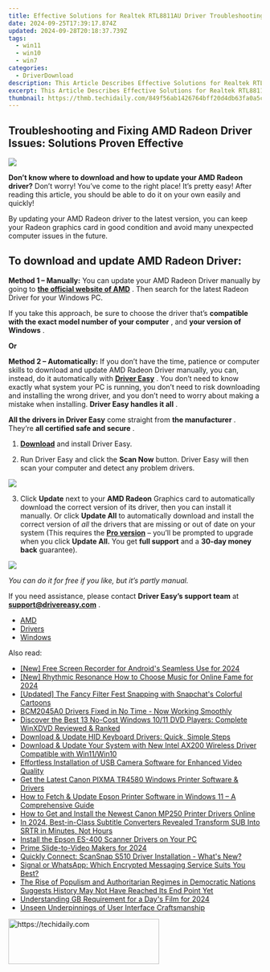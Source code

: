 ```yaml
---
title: Effective Solutions for Realtek RTL8811AU Driver Troubleshooting Steps
date: 2024-09-25T17:39:17.874Z
updated: 2024-09-28T20:18:37.739Z
tags:
  - win11
  - win10
  - win7
categories:
  - DriverDownload
description: This Article Describes Effective Solutions for Realtek RTL8811AU Driver Troubleshooting Steps
excerpt: This Article Describes Effective Solutions for Realtek RTL8811AU Driver Troubleshooting Steps
thumbnail: https://thmb.techidaily.com/849f56ab1426764bff20d4db63fa0a5cb770114051bf7d548d3853a87e8edbdb.jpg
---
```


## Troubleshooting and Fixing AMD Radeon Driver Issues: Solutions Proven Effective

![](https://images.drivereasy.com/wp-content/uploads/2019/01/image-47.png)

 **Don’t know where to download and how to update your AMD Radeon driver?** Don’t worry! You’ve come to the right place! It’s pretty easy! After reading this article, you should be able to do it on your own easily and quickly!  

 By updating your AMD Radeon driver to the latest version, you can keep your Radeon graphics card in good condition and avoid many unexpected computer issues in the future.

## **To download and update AMD Radeon Driver:**

**Method 1 – Manually:**  You can update your AMD Radeon Driver manually by going to **[the official website of AMD](https://www.amd.com/en)**  . Then search for the latest Radeon Driver for your Windows PC.

 If you take this approach, be sure to choose the driver that’s **compatible with the exact model number of your computer** , and **your version of Windows** .

**Or**

**Method 2 – Automatically:** If you don’t have the time, patience or computer skills to download and update AMD Radeon Driver manually, you can, instead, do it automatically with **[Driver Easy](https://tools.techidaily.com/drivereasy/download/)**  . You don’t need to know exactly what system your PC is running, you don’t need to risk downloading and installing the wrong driver, and you don’t need to worry about making a mistake when installing. **Driver Easy handles it all** .

**All the drivers in Driver Easy** come straight from **the manufacturer** . They‘re **all certified safe and secure** .

 1) **[Download](https://tools.techidaily.com/drivereasy/download/)**  and install Driver Easy.

 2) Run Driver Easy and click the **Scan Now** button. Driver Easy will then scan your computer and detect any problem drivers.

![](https://images.drivereasy.com/wp-content/uploads/2019/01/image-38.png)

 3) Click **Update** next to your **AMD Radeon** Graphics card to automatically download the correct version of its driver, then you can install it manually. Or click **Update All** to automatically download and install the correct version of _all_ the drivers that are missing or out of date on your system (This requires the **[Pro version](https://tools.techidaily.com/drivereasy/download/)**  – you’ll be prompted to upgrade when you click **Update All.**  You get **full support** and a **30-day money back** guarantee).

![](https://images.drivereasy.com/wp-content/uploads/2019/01/image-39.png)

_You can do it for free if you like, but it’s partly manual._

 If you need assistance, please contact **Driver Easy’s support team** at [**support@drivereasy.com**](https://tools.techidaily.com/drivereasy/download/) .

* [AMD](https://tools.techidaily.com/drivereasy/download/)
* [Drivers](https://tools.techidaily.com/drivereasy/download/)
* [Windows](https://tools.techidaily.com/drivereasy/download/)

<ins class="adsbygoogle"
     style="display:block"
     data-ad-format="autorelaxed"
     data-ad-client="ca-pub-7571918770474297"
     data-ad-slot="1223367746"></ins>

<ins class="adsbygoogle"
     style="display:block"
     data-ad-client="ca-pub-7571918770474297"
     data-ad-slot="8358498916"
     data-ad-format="auto"
     data-full-width-responsive="true"></ins>

<span class="atpl-alsoreadstyle">Also read:</span>
<div><ul>
<li><a href="https://screen-video-capture.techidaily.com/new-free-screen-recorder-for-androids-seamless-use-for-2024/"><u>[New] Free Screen Recorder for Android's Seamless Use for 2024</u></a></li>
<li><a href="https://instagram-clips.techidaily.com/new-rhythmic-resonance-how-to-choose-music-for-online-fame-for-2024/"><u>[New] Rhythmic Resonance How to Choose Music for Online Fame for 2024</u></a></li>
<li><a href="https://some-guidance.techidaily.com/updated-the-fancy-filter-fest-snapping-with-snapchats-colorful-cartoons/"><u>[Updated] The Fancy Filter Fest Snapping with Snapchat's Colorful Cartoons</u></a></li>
<li><a href="https://hardware-updates.techidaily.com/bcm2045a0-drivers-fixed-in-no-time-now-working-smoothly/"><u>BCM2045A0 Drivers Fixed in No Time - Now Working Smoothly</u></a></li>
<li><a href="https://tech-revival.techidaily.com/discover-the-best-13-no-cost-windows-1011-dvd-players-complete-winxdvd-reviewed-and-ranked/"><u>Discover the Best 13 No-Cost Windows 10/11 DVD Players: Complete WinXDVD Reviewed & Ranked</u></a></li>
<li><a href="https://hardware-updates.techidaily.com/download-and-update-hid-keyboard-drivers-quick-simple-steps/"><u>Download & Update HID Keyboard Drivers: Quick, Simple Steps</u></a></li>
<li><a href="https://hardware-updates.techidaily.com/download-and-update-your-system-with-new-intel-ax200-wireless-driver-compatible-with-win11win10/"><u>Download & Update Your System with New Intel AX200 Wireless Driver Compatible with Win11/Win10</u></a></li>
<li><a href="https://hardware-updates.techidaily.com/effortless-installation-of-usb-camera-software-for-enhanced-video-quality/"><u>Effortless Installation of USB Camera Software for Enhanced Video Quality</u></a></li>
<li><a href="https://hardware-updates.techidaily.com/get-the-latest-canon-pixma-tr4580-windows-printer-software-and-drivers/"><u>Get the Latest Canon PIXMA TR4580 Windows Printer Software & Drivers</u></a></li>
<li><a href="https://hardware-updates.techidaily.com/how-to-fetch-and-update-epson-printer-software-in-windows-11-a-comprehensive-guide/"><u>How to Fetch & Update Epson Printer Software in Windows 11 – A Comprehensive Guide</u></a></li>
<li><a href="https://hardware-updates.techidaily.com/how-to-get-and-install-the-newest-canon-mp250-printer-drivers-online/"><u>How to Get and Install the Newest Canon MP250 Printer Drivers Online</u></a></li>
<li><a href="https://extra-lessons.techidaily.com/in-2024-best-in-class-subtitle-converters-revealed-transform-sub-into-srtr-in-minutes-not-hours/"><u>In 2024, Best-in-Class Subtitle Converters Revealed Transform SUB Into SRTR in Minutes, Not Hours</u></a></li>
<li><a href="https://hardware-updates.techidaily.com/install-the-epson-es-400-scanner-drivers-on-your-pc/"><u>Install the Epson ES-400 Scanner Drivers on Your PC</u></a></li>
<li><a href="https://digital-screen-recording.techidaily.com/prime-slide-to-video-makers-for-2024/"><u>Prime Slide-to-Video Makers for 2024</u></a></li>
<li><a href="https://hardware-updates.techidaily.com/quickly-connect-scansnap-s510-driver-installation-whats-new/"><u>Quickly Connect: ScanSnap S510 Driver Installation - What's New?</u></a></li>
<li><a href="https://techno-recovery.techidaily.com/signal-or-whatsapp-which-encrypted-messaging-service-suits-you-best/"><u>Signal or WhatsApp: Which Encrypted Messaging Service Suits You Best?</u></a></li>
<li><a href="https://hardware-help.techidaily.com/the-rise-of-populism-and-authoritarian-regimes-in-democratic-nations-suggests-history-may-not-have-reached-its-end-point-yet/"><u>The Rise of Populism and Authoritarian Regimes in Democratic Nations Suggests History May Not Have Reached Its End Point Yet</u></a></li>
<li><a href="https://some-guidance.techidaily.com/understanding-gb-requirement-for-a-days-film-for-2024/"><u>Understanding GB Requirement for a Day's Film for 2024</u></a></li>
<li><a href="https://extra-resources.techidaily.com/unseen-underpinnings-of-user-interface-craftsmanship/"><u>Unseen Underpinnings of User Interface Craftsmanship</u></a></li>
</ul></div>

<!-- affiliate ads begin -->
<a href="https://homestyler.sjv.io/c/5597632/1943648/22993" target="_top" id="1943648">
  <img src="//a.impactradius-go.com/display-ad/22993-1943648" border="0" alt="https://techidaily.com" width="300" height="90"/>
</a>
<img height="0" width="0" src="https://homestyler.sjv.io/i/5597632/1943648/22993" style="position:absolute;visibility:hidden;" border="0" />
<!-- affiliate ads end -->

